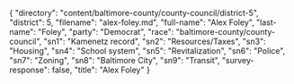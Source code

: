 {
  "directory": "content/baltimore-county/county-council/district-5",
  "district": 5,
  "filename": "alex-foley.md",
  "full-name": "Alex Foley",
  "last-name": "Foley",
  "party": "Democrat",
  "race": "baltimore-county/county-council",
  "sn1": "Kamenetz record",
  "sn2": "Resources/Taxes",
  "sn3": "Housing",
  "sn4": "School system",
  "sn5": "Revitalization",
  "sn6": "Police",
  "sn7": "Zoning",
  "sn8": "Baltimore City",
  "sn9": "Transit",
  "survey-response": false,
  "title": "Alex Foley"
}
